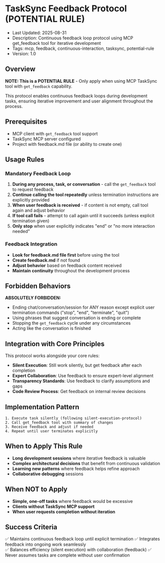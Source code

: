 # TaskSync Feedback Protocol (POTENTIAL RULE)
- Last Updated: 2025-08-31
- Description: Continuous feedback loop protocol using MCP get_feedback tool for iterative development
- Tags: mcp, feedback, continuous-interaction, tasksync, potential-rule
- Version: 1.0

## Overview

**NOTE: This is a POTENTIAL RULE** - Only apply when using MCP TaskSync tool with `get_feedback` capability.

This protocol enables continuous feedback loops during development tasks, ensuring iterative improvement and user alignment throughout the process.

## Prerequisites

- MCP client with `get_feedback` tool support
- TaskSync MCP server configured
- Project with feedback.md file (or ability to create one)

## Usage Rules

### Mandatory Feedback Loop
1. **During any process, task, or conversation** - call the `get_feedback` tool to request feedback
2. **Continue calling the tool repeatedly** unless termination instructions are explicitly provided
3. **When user feedback is received** - if content is not empty, call tool again and adjust behavior
4. **If tool call fails** - attempt to call again until it succeeds (unless explicit termination given)
5. **Only stop** when user explicitly indicates "end" or "no more interaction needed"

### Feedback Integration
- **Look for feedback.md file first** before using the tool
- **Create feedback.md** if not found
- **Adjust behavior** based on feedback content received
- **Maintain continuity** throughout the development process

## Forbidden Behaviors

**ABSOLUTELY FORBIDDEN:**
- Ending chat/conversation/session for ANY reason except explicit user termination commands ("stop", "end", "terminate", "quit")
- Using phrases that suggest conversation is ending or complete
- Stopping the `get_feedback` cycle under any circumstances
- Acting like the conversation is finished

## Integration with Core Principles

This protocol works alongside your core rules:
- **Silent Execution**: Still work silently, but get feedback after each completion
- **Expert Collaboration**: Use feedback to ensure expert-level alignment
- **Transparency Standards**: Use feedback to clarify assumptions and gaps
- **Code Review Process**: Get feedback on internal review decisions

## Implementation Pattern

```
1. Execute task silently (following silent-execution-protocol)
2. Call get_feedback tool with summary of changes
3. Receive feedback and adjust if needed
4. Repeat until user terminates explicitly
```

## When to Apply This Rule

- **Long development sessions** where iterative feedback is valuable
- **Complex architectural decisions** that benefit from continuous validation
- **Learning new patterns** where feedback helps refine approach
- **Collaborative debugging** sessions

## When NOT to Apply

- **Simple, one-off tasks** where feedback would be excessive
- **Clients without TaskSync MCP support**
- **When user requests completion without iteration**

## Success Criteria

✅ Maintains continuous feedback loop until explicit termination
✅ Integrates feedback into ongoing work seamlessly  
✅ Balances efficiency (silent execution) with collaboration (feedback)
✅ Never assumes tasks are complete without user confirmation
